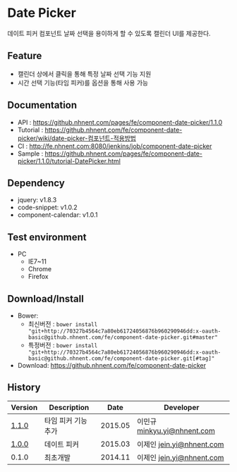 Date Picker
===============
데이트 피커 컴포넌트
날짜 선택을 용이하게 할 수 있도록 캘린더 UI를 제공한다.

## Feature
* 캘린더 상에서 클릭을 통해 특정 날짜 선택 기능 지원
* 시간 선택 기능(타임 피커)를 옵션을 통해 사용 가능

## Documentation
* API : https://github.nhnent.com/pages/fe/component-date-picker/1.1.0
* Tutorial : https://github.nhnent.com/fe/component-date-picker/wiki/date-picker-컴포넌트-적용방법
* CI : http://fe.nhnent.com:8080/jenkins/job/component-date-picker
* Sample : https://github.nhnent.com/pages/fe/component-date-picker/1.1.0/tutorial-DatePicker.html


## Dependency
* jquery: v1.8.3
* code-snippet: v1.0.2
* component-calendar: v1.0.1

## Test environment
* PC
	* IE7~11
	* Chrome
	* Firefox


## Download/Install
* Bower:
   * 최신버전 : `bower install "git+http://70327b4564c7a80eb61724056876b960290946dd:x-oauth-basic@github.nhnent.com/fe/component-date-picker.git#master"`
   * 특정버전 : `bower install "git+http://70327b4564c7a80eb61724056876b960290946dd:x-oauth-basic@github.nhnent.com/fe/component-date-picker.git[#tag]"`
* Download: https://github.nhnent.com/fe/component-date-picker

## History
| Version | Description | Date | Developer |
| ---- | ---- | ---- | ---- |
| [1.1.0](https://github.nhnent.com/pages/fe/component-date-picker/1.1.0/) | 타임 피커 기능 추가 | 2015.05 | 이민규 <minkyu.yi@nhnent.com> |
| [1.0.0](https://github.nhnent.com/pages/fe/component-calendar/1.0.0/tutorial-sample2.html) | 데이트 피커 | 2015.03 | 이제인 <jein.yi@nhnent.com> |
| 0.1.0 | 최초개발 | 2014.11 | 이제인 <jein.yi@nhnent.com> |